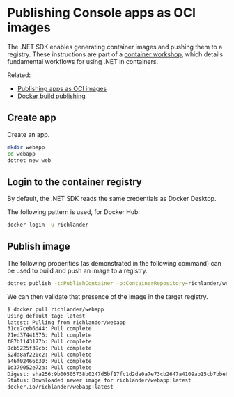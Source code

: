 # Publishing Console apps as OCI images

The .NET SDK enables generating container images and pushing them to a registry. These instructions are part of a [container workshop](README.md), which details fundamental workflows for using .NET in containers.

Related:

- [Publishing apps as OCI images](publish-oci.md)
- [Docker build publishing](dockerfile-samples.md)

## Create app

Create an app.

```bash
mkdir webapp
cd webapp
dotnet new web
```

## Login to the container registry

By default, the .NET SDK reads the same credentials as Docker Desktop.

The following pattern is used, for Docker Hub:

```bash
docker login -u richlander
```

## Publish image

The following properities (as demonstrated in the following command) can be used to build and push an image to a registry.

```bash
dotnet publish -t:PublishContainer -p:ContainerRepository=richlander/webapp -p:ContainerRegistry=docker.io
```

We can then validate that presence of the image in the target registry.

```bash
$ docker pull richlander/webapp
Using default tag: latest
latest: Pulling from richlander/webapp
31ce7ceb6d44: Pull complete 
21ed37441576: Pull complete 
f87b1143177b: Pull complete 
0cb5225f39cb: Pull complete 
52da8af220c2: Pull complete 
a46f02466b30: Pull complete 
1d379052e72a: Pull complete 
Digest: sha256:9b00505738b0247d5bf17fc1d2da0a7e73cb2647a4109ab15cb7bbe647b206f5
Status: Downloaded newer image for richlander/webapp:latest
docker.io/richlander/webapp:latest
```
